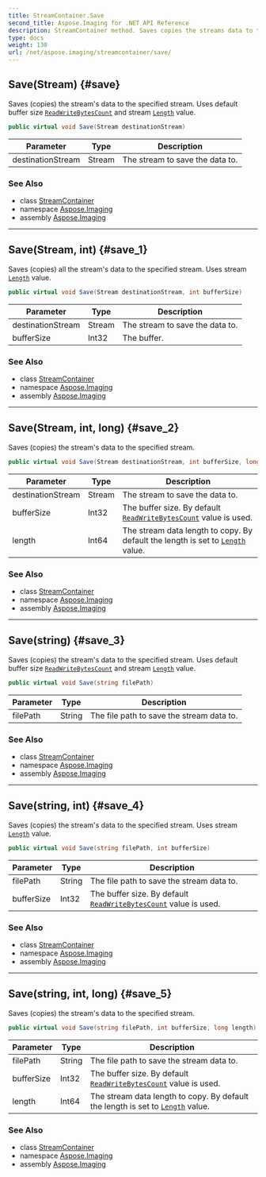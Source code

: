 ```yaml
---
title: StreamContainer.Save
second_title: Aspose.Imaging for .NET API Reference
description: StreamContainer method. Saves copies the streams data to the specified stream. Uses default buffer size ReadWriteBytesCount and stream Length value
type: docs
weight: 130
url: /net/aspose.imaging/streamcontainer/save/
---
```

## Save(Stream) {#save}

Saves (copies) the stream's data to the specified stream. Uses default buffer size [`ReadWriteBytesCount`](../readwritebytescount/) and stream [`Length`](../length/) value.

```csharp
public virtual void Save(Stream destinationStream)
```

| Parameter | Type | Description |
| --- | --- | --- |
| destinationStream | Stream | The stream to save the data to. |

### See Also

* class [StreamContainer](../)
* namespace [Aspose.Imaging](../../streamcontainer/)
* assembly [Aspose.Imaging](../../../)

---

## Save(Stream, int) {#save_1}

Saves (copies) all the stream's data to the specified stream. Uses stream [`Length`](../length/) value.

```csharp
public virtual void Save(Stream destinationStream, int bufferSize)
```

| Parameter | Type | Description |
| --- | --- | --- |
| destinationStream | Stream | The stream to save the data to. |
| bufferSize | Int32 | The buffer. |

### See Also

* class [StreamContainer](../)
* namespace [Aspose.Imaging](../../streamcontainer/)
* assembly [Aspose.Imaging](../../../)

---

## Save(Stream, int, long) {#save_2}

Saves (copies) the stream's data to the specified stream.

```csharp
public virtual void Save(Stream destinationStream, int bufferSize, long length)
```

| Parameter | Type | Description |
| --- | --- | --- |
| destinationStream | Stream | The stream to save the data to. |
| bufferSize | Int32 | The buffer size. By default [`ReadWriteBytesCount`](../readwritebytescount/) value is used. |
| length | Int64 | The stream data length to copy. By default the length is set to [`Length`](../length/) value. |

### See Also

* class [StreamContainer](../)
* namespace [Aspose.Imaging](../../streamcontainer/)
* assembly [Aspose.Imaging](../../../)

---

## Save(string) {#save_3}

Saves (copies) the stream's data to the specified stream. Uses default buffer size [`ReadWriteBytesCount`](../readwritebytescount/) and stream [`Length`](../length/) value.

```csharp
public virtual void Save(string filePath)
```

| Parameter | Type | Description |
| --- | --- | --- |
| filePath | String | The file path to save the stream data to. |

### See Also

* class [StreamContainer](../)
* namespace [Aspose.Imaging](../../streamcontainer/)
* assembly [Aspose.Imaging](../../../)

---

## Save(string, int) {#save_4}

Saves (copies) the stream's data to the specified stream. Uses stream [`Length`](../length/) value.

```csharp
public virtual void Save(string filePath, int bufferSize)
```

| Parameter | Type | Description |
| --- | --- | --- |
| filePath | String | The file path to save the stream data to. |
| bufferSize | Int32 | The buffer size. By default [`ReadWriteBytesCount`](../readwritebytescount/) value is used. |

### See Also

* class [StreamContainer](../)
* namespace [Aspose.Imaging](../../streamcontainer/)
* assembly [Aspose.Imaging](../../../)

---

## Save(string, int, long) {#save_5}

Saves (copies) the stream's data to the specified stream.

```csharp
public virtual void Save(string filePath, int bufferSize, long length)
```

| Parameter | Type | Description |
| --- | --- | --- |
| filePath | String | The file path to save the stream data to. |
| bufferSize | Int32 | The buffer size. By default [`ReadWriteBytesCount`](../readwritebytescount/) value is used. |
| length | Int64 | The stream data length to copy. By default the length is set to [`Length`](../length/) value. |

### See Also

* class [StreamContainer](../)
* namespace [Aspose.Imaging](../../streamcontainer/)
* assembly [Aspose.Imaging](../../../)


